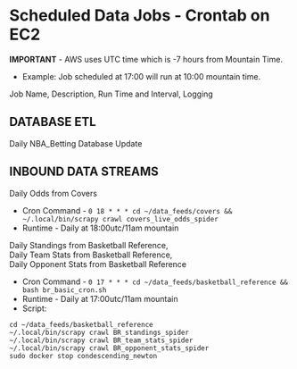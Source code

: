 # Scheduled Data Jobs - Crontab on EC2

**IMPORTANT** - AWS uses UTC time which is -7 hours from Mountain Time.
* Example: Job scheduled at 17:00 will run at 10:00 mountain time.

Job Name, Description, Run Time and Interval, Logging

## DATABASE ETL

Daily NBA_Betting Database Update

## INBOUND DATA STREAMS

Daily Odds from Covers
* Cron Command - ```0 18 * * * cd ~/data_feeds/covers && ~/.local/bin/scrapy crawl covers_live_odds_spider```
* Runtime - Daily at 18:00utc/11am mountain

Daily Standings from Basketball Reference,  
Daily Team Stats from Basketball Reference,  
Daily Opponent Stats from Basketball Reference  
* Cron Command - ```0 17 * * * cd ~/data_feeds/basketball_reference && bash br_basic_cron.sh```
* Runtime - Daily at 17:00utc/11am mountain
* Script:
```sudo docker start condescending_newton
cd ~/data_feeds/basketball_reference
~/.local/bin/scrapy crawl BR_standings_spider
~/.local/bin/scrapy crawl BR_team_stats_spider
~/.local/bin/scrapy crawl BR_opponent_stats_spider
sudo docker stop condescending_newton


